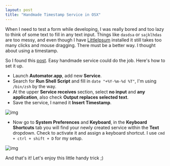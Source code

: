 ```yaml
---
layout: post
title: "Handmade Timestamp Service in OSX"
---
```


When I need to test a form while developing, I was really bored and too lazy to think of some text to fill in any text input. Things like `dasdsa` or `sajklhdas` are too messy, and even though I have [LittleIpsum](http://littleipsum.com/) installed it still takes too many clicks and mouse dragging. There must be a better way. I thought about using a timestamp.

So I found this [post](http://superuser.com/questions/227213/what-is-the-easiest-way-to-get-a-yyyy-mm-dd-hhmmss-timestamp-hotkey-on-the-mac). Easy handmade service could do the job. Here's how to set it up.

- Launch **Automator.app**, add new **Service**.
- Search for **Run Shell Script** and fill in `date "+%Y-%m-%d %T"`, I'm using `/bin/zsh` by the way.
- At the upper **Service receives** section, select **no input** and **any application**, also check **Output replaces selected text**.
- Save the service, I named it **Insert Timestamp**.

![img](http://dl.dropboxusercontent.com/s/hg6p2dywe1ck1s5/2556-04-26_at_9.14.04_PM.png)

- Now go to **System Preferences** and **Keyboard**, in the **Keyboard Shortcuts** tab you will find your newly created service within the **Text** dropdown. Check to activate it and assign a keyboard shortcut. I use `cmd + ctrl + shift + D` for my setup.

![img](http://dl.dropboxusercontent.com/s/6khzilblhj473id/2556-04-26_at_9.19.55_PM.png)

And that's it! Let's enjoy this little handy trick ;)
